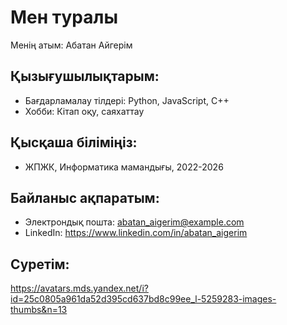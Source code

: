 # Мен туралы

Менің атым: Абатан Айгерім

## Қызығушылықтарым:
- Бағдарламалау тілдері: Python, JavaScript, C++
- Хобби: Кітап оқу, саяхаттау

## Қысқаша біліміңіз:
- ЖПЖК, Информатика мамандығы, 2022-2026

## Байланыс ақпаратым:
- Электрондық пошта: abatan_aigerim@example.com
- LinkedIn: https://www.linkedin.com/in/abatan_aigerim

## Суретім:
https://avatars.mds.yandex.net/i?id=25c0805a961da52d395cd637bd8c99ee_l-5259283-images-thumbs&n=13 
